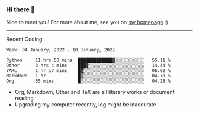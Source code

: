 ### Hi there 👋

Nice to meet you! For more about me, see you on [my homepage](https://jiayipan.me) :)

---

Recent Coding:
<!--START_SECTION:waka-->
```text
Week: 04 January, 2022 - 10 January, 2022

Python     11 hrs 50 mins  █████████████▓░░░░░░░░░░░   55.11 % 
Other      3 hrs 4 mins    ███▓░░░░░░░░░░░░░░░░░░░░░   14.34 % 
YAML       1 hr 17 mins    █▓░░░░░░░░░░░░░░░░░░░░░░░   06.02 % 
Markdown   1 hr            █▒░░░░░░░░░░░░░░░░░░░░░░░   04.70 % 
Org        55 mins         █░░░░░░░░░░░░░░░░░░░░░░░░   04.28 % 
```
<!--END_SECTION:waka-->
- Org, Markdown, Other and TeX are all literary works or document reading
- Upgrading my computer recently, log might be inaccurate
